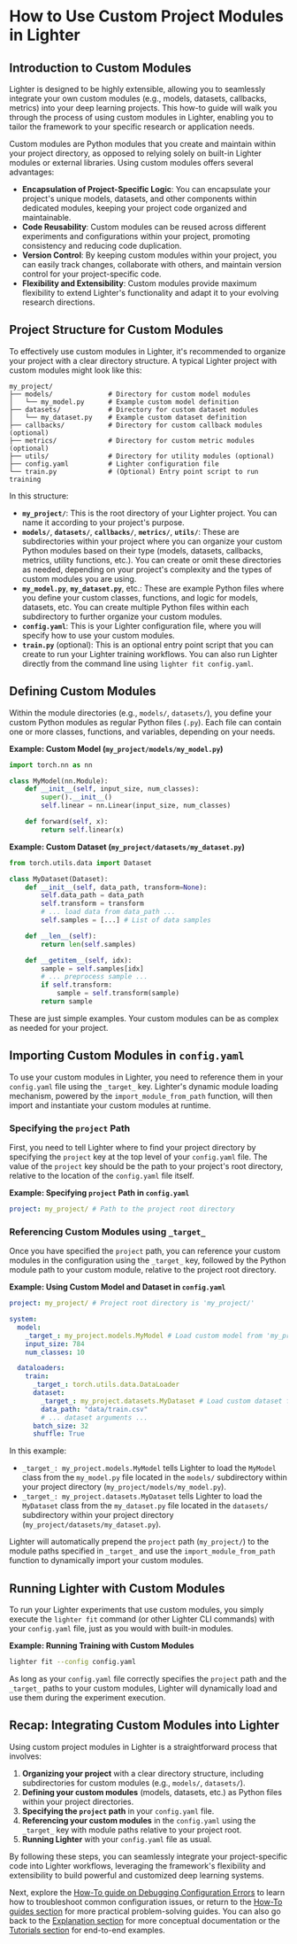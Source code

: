 # How to Use Custom Project Modules in Lighter

## Introduction to Custom Modules

Lighter is designed to be highly extensible, allowing you to seamlessly integrate your own custom modules (e.g., models, datasets, callbacks, metrics) into your deep learning projects. This how-to guide will walk you through the process of using custom modules in Lighter, enabling you to tailor the framework to your specific research or application needs.

Custom modules are Python modules that you create and maintain within your project directory, as opposed to relying solely on built-in Lighter modules or external libraries. Using custom modules offers several advantages:

*   **Encapsulation of Project-Specific Logic**: You can encapsulate your project's unique models, datasets, and other components within dedicated modules, keeping your project code organized and maintainable.
*   **Code Reusability**: Custom modules can be reused across different experiments and configurations within your project, promoting consistency and reducing code duplication.
*   **Version Control**: By keeping custom modules within your project, you can easily track changes, collaborate with others, and maintain version control for your project-specific code.
*   **Flexibility and Extensibility**: Custom modules provide maximum flexibility to extend Lighter's functionality and adapt it to your evolving research directions.

## Project Structure for Custom Modules

To effectively use custom modules in Lighter, it's recommended to organize your project with a clear directory structure. A typical Lighter project with custom modules might look like this:

```
my_project/
├── models/              # Directory for custom model modules
│   └── my_model.py      # Example custom model definition
├── datasets/            # Directory for custom dataset modules
│   └── my_dataset.py    # Example custom dataset definition
├── callbacks/           # Directory for custom callback modules (optional)
├── metrics/             # Directory for custom metric modules (optional)
├── utils/               # Directory for utility modules (optional)
├── config.yaml          # Lighter configuration file
└── train.py             # (Optional) Entry point script to run training
```

In this structure:

*   **`my_project/`**: This is the root directory of your Lighter project. You can name it according to your project's purpose.
*   **`models/`**, **`datasets/`**, **`callbacks/`**, **`metrics/`**, **`utils/`**: These are subdirectories within your project where you can organize your custom Python modules based on their type (models, datasets, callbacks, metrics, utility functions, etc.). You can create or omit these directories as needed, depending on your project's complexity and the types of custom modules you are using.
*   **`my_model.py`**, **`my_dataset.py`**, etc.: These are example Python files where you define your custom classes, functions, and logic for models, datasets, etc. You can create multiple Python files within each subdirectory to further organize your custom modules.
*   **`config.yaml`**: This is your Lighter configuration file, where you will specify how to use your custom modules.
*   **`train.py`** (optional): This is an optional entry point script that you can create to run your Lighter training workflows. You can also run Lighter directly from the command line using `lighter fit config.yaml`.

## Defining Custom Modules

Within the module directories (e.g., `models/`, `datasets/`), you define your custom Python modules as regular Python files (`.py`). Each file can contain one or more classes, functions, and variables, depending on your needs.

**Example: Custom Model (`my_project/models/my_model.py`)**

```python title="my_project/models/my_model.py"
import torch.nn as nn

class MyModel(nn.Module):
    def __init__(self, input_size, num_classes):
        super().__init__()
        self.linear = nn.Linear(input_size, num_classes)

    def forward(self, x):
        return self.linear(x)
```

**Example: Custom Dataset (`my_project/datasets/my_dataset.py`)**

```python title="my_project/datasets/my_dataset.py"
from torch.utils.data import Dataset

class MyDataset(Dataset):
    def __init__(self, data_path, transform=None):
        self.data_path = data_path
        self.transform = transform
        # ... load data from data_path ...
        self.samples = [...] # List of data samples

    def __len__(self):
        return len(self.samples)

    def __getitem__(self, idx):
        sample = self.samples[idx]
        # ... preprocess sample ...
        if self.transform:
            sample = self.transform(sample)
        return sample
```

These are just simple examples. Your custom modules can be as complex as needed for your project.

## Importing Custom Modules in `config.yaml`

To use your custom modules in Lighter, you need to reference them in your `config.yaml` file using the `_target_` key. Lighter's dynamic module loading mechanism, powered by the `import_module_from_path` function, will then import and instantiate your custom modules at runtime.

### Specifying the `project` Path

First, you need to tell Lighter where to find your project directory by specifying the `project` key at the top level of your `config.yaml` file. The value of the `project` key should be the path to your project's root directory, relative to the location of the `config.yaml` file itself.

**Example: Specifying `project` Path in `config.yaml`**

```yaml title="config.yaml"
project: my_project/ # Path to the project root directory
```

### Referencing Custom Modules using `_target_`

Once you have specified the `project` path, you can reference your custom modules in the configuration using the `_target_` key, followed by the Python module path to your custom module, relative to the project root directory.

**Example: Using Custom Model and Dataset in `config.yaml`**

```yaml title="config.yaml"
project: my_project/ # Project root directory is 'my_project/'

system:
  model:
    _target_: my_project.models.MyModel # Load custom model from 'my_project/models/my_model.py'
    input_size: 784
    num_classes: 10

  dataloaders:
    train:
      _target_: torch.utils.data.DataLoader
      dataset:
        _target_: my_project.datasets.MyDataset # Load custom dataset from 'my_project/datasets/my_dataset.py'
        data_path: "data/train.csv"
        # ... dataset arguments ...
      batch_size: 32
      shuffle: True
```

In this example:

*   `_target_: my_project.models.MyModel` tells Lighter to load the `MyModel` class from the `my_model.py` file located in the `models/` subdirectory within your project directory (`my_project/models/my_model.py`).
*   `_target_: my_project.datasets.MyDataset` tells Lighter to load the `MyDataset` class from the `my_dataset.py` file located in the `datasets/` subdirectory within your project directory (`my_project/datasets/my_dataset.py`).

Lighter will automatically prepend the `project` path (`my_project/`) to the module paths specified in `_target_` and use the `import_module_from_path` function to dynamically import your custom modules.

## Running Lighter with Custom Modules

To run your Lighter experiments that use custom modules, you simply execute the `lighter fit` command (or other Lighter CLI commands) with your `config.yaml` file, just as you would with built-in modules.

**Example: Running Training with Custom Modules**

```bash title="Terminal"
lighter fit --config config.yaml
```

As long as your `config.yaml` file correctly specifies the `project` path and the `_target_` paths to your custom modules, Lighter will dynamically load and use them during the experiment execution.

## Recap: Integrating Custom Modules into Lighter

Using custom project modules in Lighter is a straightforward process that involves:

1.  **Organizing your project** with a clear directory structure, including subdirectories for custom modules (e.g., `models/`, `datasets/`).
2.  **Defining your custom modules** (models, datasets, etc.) as Python files within your project directories.
3.  **Specifying the `project` path** in your `config.yaml` file.
4.  **Referencing your custom modules** in the `config.yaml` using the `_target_` key with module paths relative to your project root.
5.  **Running Lighter** with your `config.yaml` file as usual.

By following these steps, you can seamlessly integrate your project-specific code into Lighter workflows, leveraging the framework's flexibility and extensibility to build powerful and customized deep learning systems.

Next, explore the [How-To guide on Debugging Configuration Errors](debugging_config_errors.md) to learn how to troubleshoot common configuration issues, or return to the [How-To guides section](../how-to/) for more practical problem-solving guides. You can also go back to the [Explanation section](../explanation/) for more conceptual documentation or the [Tutorials section](../tutorials/) for end-to-end examples.
